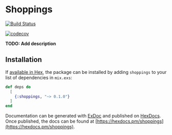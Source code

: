 # Shoppings

[![Build Status](https://www.travis-ci.com/gissandrogama/-shopping.svg?branch=main)](https://www.travis-ci.com/gissandrogama/-shopping)

[![codecov](https://codecov.io/gh/gissandrogama/-shopping/branch/main/graph/badge.svg?token=4Z7ZWDKX5V)](https://codecov.io/gh/gissandrogama/-shopping)

**TODO: Add description**

## Installation

If [available in Hex](https://hex.pm/docs/publish), the package can be installed
by adding `shoppings` to your list of dependencies in `mix.exs`:

```elixir
def deps do
  [
    {:shoppings, "~> 0.1.0"}
  ]
end
```

Documentation can be generated with [ExDoc](https://github.com/elixir-lang/ex_doc)
and published on [HexDocs](https://hexdocs.pm). Once published, the docs can
be found at [https://hexdocs.pm/shoppings](https://hexdocs.pm/shoppings).

